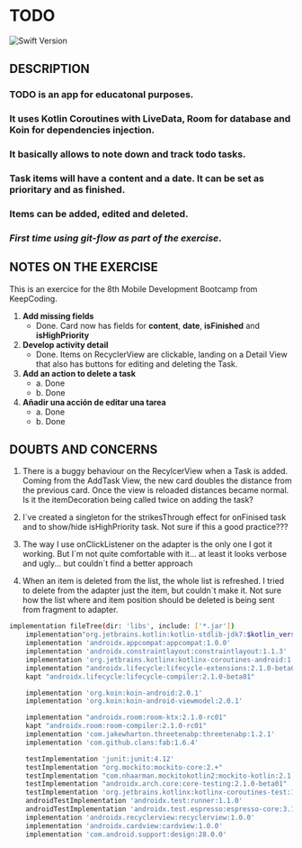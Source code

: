 #  TODO


![Swift Version](https://img.shields.io/badge/kotlin-1.3.31-green.svg)

## DESCRIPTION
### TODO is an app for educatonal purposes.

### It uses Kotlin Coroutines with LiveData, Room for database and Koin for dependencies injection.
### It basically allows to note down and track todo tasks.
### Task items will have a content and a date. It can be set as prioritary and as finished.
### Items can be added, edited and deleted.

### *First time using git-flow as part of the exercise*.


## NOTES ON THE EXERCISE
This is an exercice for the 8th Mobile Development Bootcamp from KeepCoding.

1. **Add missing fields**
	* Done. Card now has fields for **content**,  **date**, **isFinished** and **isHighPriority** 
2. **Develop activity detail**
	* Done​. Items on RecyclerView are clickable, landing on a Detail View that also has buttons for editing and deleting the Task.
3. **Add an action to delete a task**
	* a. Done
	* b. Done
4. **Añadir una acción de editar una tarea**
	* a. Done
	* b. Done	 


## DOUBTS AND CONCERNS

1. There is a buggy behaviour on the RecylcerView when a Task is added. Coming from the AddTask View, the new card doubles the distance from the previous card. Once the view is reloaded distances became normal. Is it the itemDecoration being called twice on adding the task?

2. I´ve created a singleton for the strikesThrough effect for onFinised task and to show/hide isHighPriority task. Not sure if this a good practice???

3. The way I use onClickListener on the adapter is the only one I got it working. But I´m not quite comfortable with it... at least it looks verbose and ugly... but couldn´t find a better approach

4. When an item is deleted from the list, the whole list is refreshed. I tried to delete from the adapter just the item, but couldn´t make it. Not sure how the list where and item position should be deleted is being sent from fragment to adapter.

```bash
implementation fileTree(dir: 'libs', include: ['*.jar'])
    implementation"org.jetbrains.kotlin:kotlin-stdlib-jdk7:$kotlin_version"
    implementation 'androidx.appcompat:appcompat:1.0.0'
    implementation 'androidx.constraintlayout:constraintlayout:1.1.3'
    implementation 'org.jetbrains.kotlinx:kotlinx-coroutines-android:1.2.1'
    implementation "androidx.lifecycle:lifecycle-extensions:2.1.0-beta01"
    kapt "androidx.lifecycle:lifecycle-compiler:2.1.0-beta01"

    implementation 'org.koin:koin-android:2.0.1'
    implementation 'org.koin:koin-android-viewmodel:2.0.1'

    implementation "androidx.room:room-ktx:2.1.0-rc01"
    kapt "androidx.room:room-compiler:2.1.0-rc01"
    implementation 'com.jakewharton.threetenabp:threetenabp:1.2.1'
    implementation 'com.github.clans:fab:1.6.4'

    testImplementation 'junit:junit:4.12'
    testImplementation "org.mockito:mockito-core:2.+"
    testImplementation "com.nhaarman.mockitokotlin2:mockito-kotlin:2.1.0"
    testImplementation "androidx.arch.core:core-testing:2.1.0-beta01"
    testImplementation 'org.jetbrains.kotlinx:kotlinx-coroutines-test:1.2.1'
    androidTestImplementation 'androidx.test:runner:1.1.0'
    androidTestImplementation 'androidx.test.espresso:espresso-core:3.1.0'
    implementation 'androidx.recyclerview:recyclerview:1.0.0'
    implementation 'androidx.cardview:cardview:1.0.0'
    implementation 'com.android.support:design:28.0.0'
``` 

